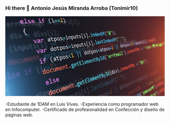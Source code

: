 ### Hi there 👋 Antonio Jesús Miranda Arroba (Tonimir10)

![Imagen de portada](imagenes/programacion.jpg)

-Estudiante de 1DAM en Luis Vives.
-Experiencia como programador web en Infocomputer.
-Certificado de profesionalidad en Confección y diseño de páginas web.



<!--
**Tonimir10/Tonimir10** is a ✨ _special_ ✨ repository because its `README.md` (this file) appears on your GitHub profile.

Here are some ideas to get you started:

- 🔭 I’m currently working on ...
- 🌱 I’m currently learning ...
- 👯 I’m looking to collaborate on ...
- 🤔 I’m looking for help with ...
- 💬 Ask me about ...
- 📫 How to reach me: ...
- 😄 Pronouns: ...
- ⚡ Fun fact: ...
-->
